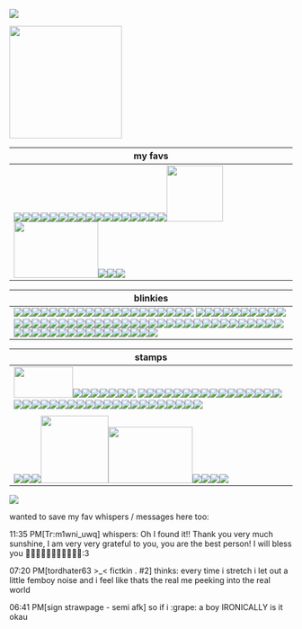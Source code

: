 ![](https://komarev.com/ghpvc/?username=toddalquist-luvr&color=ff69b4&style=plastic&label=you+lovelys+^o^)

<img src="https://github.com/user-attachments/assets/cb0037dc-5a7c-46f0-a565-cba3879a7905" height="200" width="200"/>

| my favs  |
| -------- |
| <img src="https://i.postimg.cc/0QnXmnzv/blinkies-Cafe-h-H.gif"/><img src="https://i.postimg.cc/MprQcQ6L/blinkies-Cafe-l5.gif"/><img src="https://external-media.spacehey.net/media/sxm22kQmsmPwe5pVpdm7IVvq8ovTEekhaaZ4wqd35Qm8=/https://64.media.tumblr.com/c091c27ea13d91a6b4717175ea20c314/61800744d6453cc4-26/s75x75_c1/8cb9656dbb1b4a4c79173d27d7dba71957746d34.gifv"/><img src="https://64.media.tumblr.com/c2fec93045e63bbb9e412c6ac92b6b28/670cd30f542d0c63-f8/s100x200/2aae01b881370a59e2bc17c86997d0c4fc1cad9b.gifv"/><img src="https://64.media.tumblr.com/25a5928dce96f672c35fd3ab6d96fb2c/df303fd8b2314751-dd/s100x200/60c2c14be1ba42c04843298d43e74e53e748f1c5.gifv"/><img src="https://i.postimg.cc/tR5yJJHZ/ezgif-com-animated-gif-maker.gif"/><img src="https://i.postimg.cc/15cbY79V/ezgif-com-animated-gif-maker-1.gif"/><img src="https://i.postimg.cc/Hn9kVsdp/ezgif-com-animated-gif-maker.gif"/><img src="https://64.media.tumblr.com/b6af8271878c9e48c85961f5fe4dde37/df303fd8b2314751-19/s100x200/ed2f21b344b56686f1423650a2ddbc9e11487f1d.jpg"/><img src="https://64.media.tumblr.com/cad89837ab42aa15a4fa7248ea1d38ea/862ca621d9f19943-c1/s100x200/88de756bd80cf8667138d9eed24928af076b913c.pnj"/><img src="https://i.postimg.cc/C144FnGK/ezgif-5a38311ca74a45.gif"/><img src="https://64.media.tumblr.com/2f4eb696a1ce6a2d7c37c97184af8f08/0f1b87a7a0a475bf-08/s250x400/93201b81459dbc50b01b7ee8c906d29a93ed5fe3.gifv"/><img src="https://64.media.tumblr.com/1ea387b5616e233da21a2c62b1f7d8eb/8336400b422a68e6-32/s100x200/0bf45f1b887d83e2a7828a19dc6ea446a12b94a0.gifv"/><img src="https://64.media.tumblr.com/e0003584867fbcfdecabc3a78fb05b22/2f4c749d798c5bf4-d4/s250x400/1788f66b39a414181bda404c2b65718eb3a001c7.gifv"/><img src="https://64.media.tumblr.com/87b29e1ab5b2091143be5e43089cb809/2f4c749d798c5bf4-8c/s250x400/02536e3764d88031307e084754b06624934f3e23.gifv"/><img src="https://64.media.tumblr.com/a4d40a30d234f86a4408d2fbb36b3eeb/863a536d93c98b34-7d/s100x200/860e8f8442210295579fa64e0271fb538703a389.gifv"/><img src="https://64.media.tumblr.com/74426d69694e0c00d125fd04be6f56da/a5b6896041f0ab1d-3f/s250x400/d8df98ae1d23a2868fd10b9e411b734677db7263.gifv"/><img src="https://64.media.tumblr.com/6940adae39778b32bf71374b6e21cc9a/184059df96befef7-33/s1280x1920/8dfd967b72ac8d9925cd00f4fa6ccf7ca940b5a5.jpg" width="100" height="100"/><img src="https://64.media.tumblr.com/4a600e66f9a7298de61b93f63c5dc7ae/b7c284b7089c4d14-c1/s400x600/fc8cb168c40b9863fcf610f2ee3c7ffb0e402072.gifv" width="150" height="100"/><img src="https://i.postimg.cc/8PpKpCCP/Screenshot-27-2-2025-16577-www-tumblr-com.jpg"/><img src="https://64.media.tumblr.com/87200b560b07d1a640226759101b0a41/0b7b980d4e561c31-95/s100x200/e1d1ac6fef6170e9ac7192a5a6446e39d48531c0.gifv"/><img src="https://64.media.tumblr.com/9dbab5a6e012c57dbb4fcb7b4abfe3d7/b728880dd266429a-33/s100x200/b51b25f40d97281456e2ee022d4960dcd26b4867.gifv"/> |

| blinkies |
| -------- |
| <img src="https://external-media.spacehey.net/media/s-2JwnIs119-QKaIQ-f9wA60OW4j6bKOR7E-hTIB9VS8=/https://i.ibb.co/xH1y463/42angel.gif"/><img src="https://external-media.spacehey.net/media/sulZim4j1UTtkU3w8qpwBeVrH7pIZHQxWvCc117z8UQI=/https://64.media.tumblr.com/2d9fea7c88566e29c91332a1460ae487/61800744d6453cc4-11/s100x200/b0f9bb6729e21d2eb33d183fe162c95d0e526b06.gifv"/><img src="https://external-media.spacehey.net/media/si_p3SeQdcxLf_LFtcnX_Abde1AgtHCKPxPXfK54Q0Dc=/https://i.ibb.co/mtS3WLM/4hater.gif"/><img src="https://external-media.spacehey.net/media/sA3pLf3EpWUD_Pb0nTGTqkOID8hAay6GMs8rSFQBRNqQ=/https://64.media.tumblr.com/a343f86a89fec7e597943284f7465f90/4ce5b9b1e3c7c8b0-d0/s75x75_c1/dd238cdbb29ba8ddd60657123fb78cd6ee49a08b.gifv"/><img src="https://external-media.spacehey.net/media/sf-CDhinGKcYaG2emwQU_EHnlj_rK9vg84UtToMtQLNI=/https://64.media.tumblr.com/a3b3b97a980e15ed3beeab7eb86113a7/8ad15b4299f78e8d-69/s75x75_c1/0ec5f31ba5712673bf93b76a39087c28b8c4dc3f.gifv"/><img src="https://external-media.spacehey.net/media/sFEfTQ0vPF1uxbxba7LeFt4tp8_sJBJoY-EWwA8UTu9Q=/https://i.postimg.cc/fRs9mCZJ/llmn.gif"/><img src="https://i.postimg.cc/mg7vkQyL/HGH4UBW.gif"/><img src="https://external-media.spacehey.net/media/shLfzIVLbG2AdoSeUR0PAs-PDke2YcWfcsyT5Qw96xf8=/https://64.media.tumblr.com/ddc1e31a23e3408e89e1ce17ac35a063/4bd2afebf9dcdf6d-aa/s250x400/5c37c0c020720892a069421977257836f32c7ceb.gifv"/><img src="https://external-media.spacehey.net/media/sriPaXma4UmWFPwBIAn_swqLNno7Y_SniEbkTOsFEr_s=/https://64.media.tumblr.com/e578d481bd1abc6bc3875156cd8e2fb4/4bd2afebf9dcdf6d-2f/s250x400/5a4ec1342c54ea536b7c0e02fd784b4bacffa776.gifv"/><img src="https://external-media.spacehey.net/media/sGcniIAqsMU-hmBp_KTQ7PYjZ-TpygMvrFYcJPS8UOhE=/https://64.media.tumblr.com/d44d00b5a4b38161e2df8360616421e8/4bd2afebf9dcdf6d-80/s250x400/f5f930bee4fe8a5f74d6833f09b596d08a87beec.gifv"/><img src="https://external-media.spacehey.net/media/s44kFpZGCVmO6IVfPbZgw5GtpR8W_cYrhq8bYVbCD-1E=/https://64.media.tumblr.com/1198fa73f52c7d21d0271369618aae90/tumblr_inline_pcjghddwtF1vss73l_250.gif"/><img src="https://external-media.spacehey.net/media/sxxRKNM0E7YqkZzhSwahD88D4Pjo4hKvKHPYVr1EhLy4=/https://plasticdino.neocities.org/blinkie/highschool.gif"/><img src="https://external-media.spacehey.net/media/sDyE_xx-_r_cI2v70356-FSJy-zF-9LdvIQzMVMXH250=/https://plasticdino.neocities.org/blinkie/mlp.gif"/><img src="https://external-media.spacehey.net/media/sSHs0X74y8iFWlVDTLVYHSmQJMZSDVYHYxZsLRt4BAj0=/https://plasticdino.neocities.org/blinkie/garfield.gif"/><img src="https://external-media.spacehey.net/media/stn5jzECdcEj1TXqbbFVthqsuxVwOSk30QxPPwkjxT9g=/https://64.media.tumblr.com/a33068504da93cd05c0e600ef4a9edf2/19a9e3ae2a687fa3-2f/s250x400/b73587b3dcb22c2c9cd2e06d7fc16ef98dfed19f.gif"/><img src="https://external-media.spacehey.net/media/sdctq7BACqYmGParULr-f2wiAMBLnPpZbRDi3NhtsSZA=/https://adriansblinkiecollection.neocities.org/x10.gif"/><img src="https://external-media.spacehey.net/media/sPSBRNPxAluZzysXgctzKwDVKQislacnbFH409izce7U=/https://y2k.neocities.org/blinkiez/tumblr_inline_pcjgfgLB8k1vss73l_1280.gif"/><img src="https://64.media.tumblr.com/728ad9c65754c0f160ebbdb14a3b7285/ff9f7105e951a308-c5/s250x400/9c60e92af8d73b4fd21219328dc61c5ab056fb2e.webp"/><img src="https://64.media.tumblr.com/f6da765c0e2f35963ef842858edd1950/b035b516dc88dd13-2b/s100x200/af846964c6bad0a03bd40c447d5c98b865ec838e.gifv"/><img src="https://64.media.tumblr.com/4d19f83d48938e72ea352ada5ec262f9/b035b516dc88dd13-1f/s100x200/bcf304998296635ab1e50df9dba0dfbc325a8999.gifv"/> <img src= "https://64.media.tumblr.com/2c9f90506836a5ea2548209b20effb81/aa6ad8b984475c27-1f/s100x200/3e87b4488989df848ba986b02771b555385069a4.gifv"/><img src="https://64.media.tumblr.com/900aeb65aa4a2932aad0906581cd3e74/aa6ad8b984475c27-9e/s100x200/28afc48655d53c2bd2958359382972f8c32cc0e2.gifv"/><img src="https://64.media.tumblr.com/860d4164c25611155283136cdd013498/1fb39223b20e4f22-2a/s100x200/a1adceaa13956237d67da50cfa1c78024fc42d4a.gifv"/><img src="https://64.media.tumblr.com/a488b91451778c9a44a3af782e41e3c0/13cc170809e1c104-38/s250x400/228abf8b818d9a47ea3df1e6a9aaf397bd740b42.gifv"/><img src="https://64.media.tumblr.com/53ae5dde398a9fd1f13d0d956c21f4ed/9d7b482171d6d04e-3f/s250x400/0e11e6c40b3d6396f5429adda6044917952d2144.gifv"/><img src="https://64.media.tumblr.com/57115aaa81f512dd0873d83e841073b1/363752070e93a7f9-11/s250x400/209ceaf006ecb489427644ca45668e83e0678d9c.gifv"/><img src="https://64.media.tumblr.com/66c0568161fa1bce76c76a6afa32e05e/692bf70aefc8b3b6-6a/s100x200/b03ba271ce6a50e16b38c2862418db163d5cc975.gifv"/><img src="https://64.media.tumblr.com/a4831f0a78a15aea391218939b42567a/75878540b804f3ca-e7/s250x400/2893fef1160a482f8d95e77fa27207cdf6484434.gifv"/><img src="https://64.media.tumblr.com/5f4699fc135efe3816f9fba70a606fe0/526ee027fde60ec3-2e/s250x400/7c30ec9ec962eff4e0c0a027e3595456109322e6.webp"/><img src="https://64.media.tumblr.com/c6835c670a98a48543f22f944680cefd/a5b6896041f0ab1d-bb/s250x400/c25234e6acbb500aee0f8ba94c1b7f82e3540e0b.gifv"/><img src="https://64.media.tumblr.com/7a8775d7d95eb374ed339e444caefab1/a5b6896041f0ab1d-a0/s250x400/60307c5f6bd0bbee1ad5a876eb93dcd0ea675131.gifv"/><img src="https://64.media.tumblr.com/654ff51b44975af3b2ba3240c4fbb61d/14df2b8e0ccc2214-40/s100x200/6f81a530c21fa285a7f75eced0eb62c18dac8ee3.gifv"/><img src="https://64.media.tumblr.com/dbd4b2bf905ccfd58d7d3d38093799fb/6fbbc18311c61dbb-08/s100x200/39f914315211e8d63de8f941b76e21989a3a23ab.gifv"/><img src="https://64.media.tumblr.com/c74a35659fd1ca684c9d85058bd7cf3c/e2c15a3766805f99-96/s250x400/4462417a9c4cc2be7e93d9d0d70dbc18a6710ad7.gifv"/><img src="https://64.media.tumblr.com/6ede7ef5113dbcc5fa23f8d5101e09cf/6fbbc18311c61dbb-1c/s100x200/feb8faee45c1c55179e55c807ece35a2c74673e0.gifv"/><img src="https://64.media.tumblr.com/5950d757ab4246d0f4f0b60308e85ece/2f8834b47d90034d-45/s250x400/d074e42a5891348ba7dfb71f79b107ec4eca30e5.gifv"/><img src="https://64.media.tumblr.com/44fa8b0e78b19b6464fb4eccaf615a01/b19b8466f96477fc-0d/s100x200/93f1a37aa0828d097d270d5a71fbaef6afe17962.gifv"/><img src="https://64.media.tumblr.com/f4ba72a25ad3cdbedf3ef1f109e0b114/0811590d6f62ec5a-03/s75x75_c1/7352b83f440e2b4ca66f91670602b7701afdf43e.gifv"/><img src="https://64.media.tumblr.com/3226232d4ad9a8fed1eb91924af87e5f/b4efadd60ae6c6cc-5a/s250x400/a89a7b65cba8a5756ab23102913fcb817e8a1682.gifv"/><img src="https://64.media.tumblr.com/d61a5fb3e20b8931ac4f9dab1357264a/44b88cdeb699e68c-06/s250x400/e39800e7d77c3c3afe0f987ab3930932cb2ffbe9.gifv"/><img src="https://64.media.tumblr.com/f5dee16975c7790c13319f9306118af2/37901a7869227e54-11/s250x400/0f1472451ce8d3d2e453f4b0c43169b437f698d8.gifv"/><img src="https://64.media.tumblr.com/d2c567a9292a312b5f6fd013d98fe047/a671f5cbbeb1f6b1-d7/s100x200/0d407dcf07ebc3a1ca59aae3afd6f1ff7766a758.gifv"/><img src="https://64.media.tumblr.com/8d87c24e5f80d53006b8b54b15565b58/a671f5cbbeb1f6b1-a4/s100x200/cda2cc881f881b7596c85037bc15d60a806695f1.gifv"/><img src="https://64.media.tumblr.com/78c9235309e6430fe62c21249d590299/f881262a996dd464-01/s250x400/410f79b2711998f8a071df7eda5c103070f222f0.gifv"/><img src="https://external-media.spacehey.net/media/slMY0N51x2KFy9K36Dfvjv0QhJsvJYUZduFMjF8KFfME=/http://dl3.glitter-graphics.net/pub/1386/1386223rbdqese71u.png"/><img src="https://64.media.tumblr.com/6990df78efa88347d181617172311ae9/809576e5bdfd9bae-bf/s100x200/3ba0c04e393f8714dba7025dddf0e89429e50441.gifv"/><img src="https://64.media.tumblr.com/41f1c74e8f6edf75b4aa42373b71c3ab/03b1a8cf4c1017f5-3e/s100x200/2227303dd7fd9893b2b061f212cd555104d3f7ed.gifv"/><img src="https://64.media.tumblr.com/ec3163d2e3298f1e1979a0a8f6b8bd4b/03b1a8cf4c1017f5-cb/s100x200/35d1a8f9895a5b0cf77cab20ff58193dd48fed2f.gifv"/><img src="https://64.media.tumblr.com/04fdc8e7c31c1bacef111b8a08e188f9/03b1a8cf4c1017f5-55/s100x200/47aae989c2fdf21e703ba7fca74190644bdec9c5.gifv"/><img src="https://64.media.tumblr.com/01c70a01e3df791a8a28f019c4335fe3/58e46a0bce13edc0-51/s400x600/9064b381a087001b694a34d60458d1870075eef4.gifv"/><img src="https://64.media.tumblr.com/acd7cc35971379ec4cccc221bc87b21c/5990e96a18394eaf-76/s250x400/59b2809b09d746ba58cf965ef2f64cddac7e9059.gifv"/><img src="https://64.media.tumblr.com/21ae7a5c159f477e07bdf7acb7df3c6d/ca1b2a02569659fe-b0/s250x400/d6d2061b77092169247cf0d42ecf262666e1683b.gifv"/><img src="https://64.media.tumblr.com/f71027a45f5c091e540009338b920686/6db96f7ecd419257-8f/s100x200/db354f452145ed0527c8e1f63b86bad7910a6926.gifv"/><img src="https://64.media.tumblr.com/716ab86e162db4d581bb136e19d61430/4340a3312c4da9eb-54/s250x400/0814563f7fbb8d868ab34a753b13a71502cfef28.gifv"/><img src="https://64.media.tumblr.com/47063b6b731f3fe40a97f9fa6525c333/c316ca5525971f00-d0/s100x200/1f51b413740ecdf16d971449c130a9c0e892dbbb.gifv"/><img src="https://64.media.tumblr.com/0f456fd199bd42212ed59be579396615/105065956db362d9-9d/s100x200/1e1c88a5ba93dea3938fa96e05705ead20b2c794.webp"/><img src="https://64.media.tumblr.com/ca6265280849da2d1939539a52dfde76/f6374363461831e2-88/s250x400/1f69f61ca6541fc1211c8bcd841769493c199f91.gifv"/><img src="https://64.media.tumblr.com/99cf75ce11ed886eb6d9d34319c54a16/d28ee6a6bd04595f-a1/s100x200/5cb536a2e079e80cb9c9533965c9a61f16784e9a.gifv"/><img src="https://64.media.tumblr.com/ff150dd8dcd3ce0a698cb36d36a7f803/6f5ab117bc0f286d-90/s100x200/ad2c715ebaa6a999f0b4485b1a37ff5df3873953.gifv"/><img src="https://64.media.tumblr.com/0e08b2c9a0a8af46cd6df999616c47cb/5d28e4ddada9a294-c7/s250x400/cbe4f5bf311e6ff83f607f4644f104ebf33c2909.gifv"/><img src="https://64.media.tumblr.com/f0bbfe3a2201f7df473f8c2ac6beddf5/17dedd7fc206d393-9b/s250x400/5bb38d806a531d47c11a560dd39b97a3bc706872.gifv"/><img src="https://64.media.tumblr.com/4139a3db0c0b12bf0b312c0e44c86a04/66f8bee48421ca35-91/s100x200/e75b913b43434c06881f7d061f1710f9ef76d578.gifv"/><img src="https://64.media.tumblr.com/038bb3dd1c6454d8b17f4690058be877/53b28a880a29cd42-ef/s100x200/0907b88de82e46ab5d5d6a58bc4fdc626321a736.gifv"/><img src="https://64.media.tumblr.com/292b4f00c86cff6db8026cd9b40b0bd0/7f58deef3ee63249-d4/s250x400/aa9b529bc3fa6ebf7d3e7edd93cd0efbfb791829.gifv"/><img src="https://64.media.tumblr.com/076bdd5a9b0f06bd98eb7d45189021e3/89049b66edacafba-62/s100x200/af72f61a09e1c9622e965ec4e7946bf94c0bbd6f.gifv"/><img src="https://64.media.tumblr.com/c099823ebc50625c27f33f15dfb1dde3/89049b66edacafba-b9/s100x200/e0ce83d16612ed81c5a944935ff46d787e5d1a3f.gifv"/><img src="https://64.media.tumblr.com/65d183819a04518addbafa27ea7329e0/89049b66edacafba-4f/s100x200/0fd077fd99851e54f5eacb5e062fbfc36c5b52e8.gifv"/><img src="https://64.media.tumblr.com/da11596fbdca1a1a8b859733c2b4f312/e69ada103ddfcdc2-6a/s250x400/879437f281fea60f713062076c1ee44b80e96344.gifv"/><img src="https://64.media.tumblr.com/316c616997c6489621dd44ab15f34aea/363752070e93a7f9-46/s100x200/7855e7b9c8484200a2ba22b0c547c5b5b420f27f.gifv"/><img src="https://64.media.tumblr.com/601a85d4925f50721fe852c6899b2ffa/3de48be76ce11acf-2f/s100x200/31afb71713fc003f004fcbe758594774533066b9.gifv"/><img src="https://64.media.tumblr.com/b996f6c7a77e1a3d86db90d523eff2b2/3de48be76ce11acf-cc/s100x200/a4f135b8ab79056e9d3a35e277d3a057fa2a3010.gifv"/><img src="https://64.media.tumblr.com/d127b376461ea94dfee3d95386c38dc0/f01b417193c36424-85/s100x200/f0f1ff0a18dea60dadc3fed770b74f9c18b239de.gifv"/><img src="https://64.media.tumblr.com/f1e8d1abe500a20b64a4d74c263891e3/26df5a34a88bde8a-fa/s250x400/506c66042ff0823fa507afde6abc598c685e6a5c.gifv"/><img src="https://64.media.tumblr.com/d0e6a664d6ca814f64e9246e5d06ca3f/cc48340c465645ec-42/s250x400/80bfd9c9f136a80b8a4b13c2c5fc74d516943dc3.gifv"/><img src="https://64.media.tumblr.com/88e5582a73750284f57a54633d1fe264/8e24a80f0fe22cc4-08/s250x400/7fc20ec7afc08b362f3cf977dd7c467e9db2999d.gifv"/><img src="https://64.media.tumblr.com/60cca2b751be1c44330692e9032368eb/c38486af78aafdc8-c7/s100x200/18d99dbd2c73f0241474f7557124591a77cd860f.gifv"/> |

| stamps |
| -------- |
| <img src="https://i.postimg.cc/bwf57ZcK/28207-68c65651b088c23732b1619c324d8500.png" width=105; height=55;/><img src="https://external-media.spacehey.net/media/sgRQMqCgeM6XNsgoZXaYWFyci3ccLI9NrjO3gX-mwkwY=/https://64.media.tumblr.com/5965be658d5e0814f92c95be73ea70e4/661971a88f794150-03/s100x200/9d594f411e8fb166cdfee1232ace62d11777716a.gifv"/><img src="https://external-media.spacehey.net/media/sChYnU8GHKlIYGssz__prqiblSR6tyseBF1Yup-uhwko=/https://images-wixmp-ed30a86b8c4ca887773594c2.wixmp.com/i/0ea075a2-c302-41ab-b1af-124a52b187a6/d1183yn-3d1547c8-c1f5-49ed-adf3-fd63abcc231d.gif"/><img src="https://external-media.spacehey.net/media/s8C33KNyiPyrRXEu4Uarjir5url_LDfPqLrZAF7z97YE=/https://64.media.tumblr.com/9505c416803af2ef87a292241d84363d/56fefd3f1342a5c1-c4/s100x200/4ec204c90077250835a295ab66804f8aa0b79254.gifv"/><img src="https://allyratworld.com/stamps/d9rz26g-fb071f9e-c4f2-4083-82fc-41d9f36a92e0.png"/><img src="https://hamood.carrd.co/assets/images/gallery07/d3b61255.png?v34093983873751"/><img src="https://images-wixmp-ed30a86b8c4ca887773594c2.wixmp.com/f/57f3fc6c-cad8-400b-84cb-732542de0b52/d48oh4o-f5c3c5e0-5ffb-4f99-b3cc-b81f53a4a5b5.png?token=eyJ0eXAiOiJKV1QiLCJhbGciOiJIUzI1NiJ9.eyJzdWIiOiJ1cm46YXBwOjdlMGQxODg5ODIyNjQzNzNhNWYwZDQxNWVhMGQyNmUwIiwiaXNzIjoidXJuOmFwcDo3ZTBkMTg4OTgyMjY0MzczYTVmMGQ0MTVlYTBkMjZlMCIsIm9iaiI6W1t7InBhdGgiOiJcL2ZcLzU3ZjNmYzZjLWNhZDgtNDAwYi04NGNiLTczMjU0MmRlMGI1MlwvZDQ4b2g0by1mNWMzYzVlMC01ZmZiLTRmOTktYjNjYy1iODFmNTNhNGE1YjUucG5nIn1dXSwiYXVkIjpbInVybjpzZXJ2aWNlOmZpbGUuZG93bmxvYWQiXX0.CDNze5kUexNPbfD6-76E80XEndvHvfL5a7VHk3XzOG8"/><img src="https://64.media.tumblr.com/b13e6e18d97ce9728ffcb6e4df2c10b8/f943d9890bee0f57-15/s100x200/53205d51dbdfc4b162c8cde940b669482a239aeb.jpg"/> <img src="https://64.media.tumblr.com/40743bab3dd332942d1a2c8d09876f08/0a314c1722fc4072-80/s100x200/9ac81656f8dcb1b57b2061a2ddf47d4918f76bee.pnj"/><img src="https://64.media.tumblr.com/c0bc053497b6d2cdacf72607710c1e0c/0a314c1722fc4072-59/s100x200/aa6877408a07b3006e9993c626430f1fbea2343e.gifv"/><img src="https://64.media.tumblr.com/8da57cf672a86d79c0aa6b71e616701b/8ebb522dbd957e33-ca/s250x400/c99a78e9a789a2bb190f06c40cb85900c8712521.pnj"/><img src="https://64.media.tumblr.com/121e02460a2940c4bcd94e622646b5a9/d5485780781ead58-8b/s100x200/aa186217a56a91e03f437c5f0fd67a98bd3e8ee4.gifv"/><img src="https://64.media.tumblr.com/adfdfd9c55bd33ad9e859a4b464b3cbb/21317507f7352712-01/s100x200/ab9ab8bfbcf433428692a09ecc4cf063cee9b625.jpg"/><img src="https://64.media.tumblr.com/603280bb25174fe4ab92aa165ef7d0a8/321aa268678c99b9-ff/s100x200/d28fa8f73c9bd03444110b6b310f5a53cc2bd5eb.gifv"/><img src="https://64.media.tumblr.com/c8d0be9fb381b30c4ba3b23748b4747e/ba16d020129a2a85-75/s100x200/d307b6f76d3b849184e96ef80d9a69f8522bbc63.gifv"/><img src="https://64.media.tumblr.com/ae1e2579376ea46e7138f0a2ace7bdc4/f2ecde4a8441d6d3-5b/s100x200/eb4cbc37cfffca5350d0658a960fc4e37e4ca29a.gifv"/><img src="https://64.media.tumblr.com/e9280f9ac6f2bf33c10867881c4b8305/f2ecde4a8441d6d3-58/s100x200/e1a84d8b964151979e2e54eb886c5d090de3469e.pnj"/><img src="https://64.media.tumblr.com/c04bf1b3944a03be3ad0d86c8378fef5/6c0f91c1af4ee0a2-09/s100x200/2761e4ef373274d387d4ed7c913496866434625a.jpg"/><img src="https://64.media.tumblr.com/0b92e5d119c2fc8d9735d53b4fbcf0f5/6c0f91c1af4ee0a2-fa/s100x200/be346520f46045bf2245a34e574c1c2ca54ab9a7.pnj"/><img src="https://64.media.tumblr.com/fd64dfed52686e5bfa8456ac44369e84/32971ec037eaf543-91/s100x200/83e0dc3f831e99185344a86ab836477d7e5062fb.pnj"/><img src="https://64.media.tumblr.com/5111a178ff7203b0dab814adb8e12118/31b077c47cd92dea-c8/s100x200/a53583556dc85189063d0d41ab31f2bfcbe844f9.gifv"/><img src="https://64.media.tumblr.com/6df6af7dc1a8b2c4d107bb39a3585563/c4bc6cc10b162b5a-ed/s100x200/30b7d5ac8a1a34b9282a2b055cd2e0e334dcaf3b.webp"/><img src="https://64.media.tumblr.com/9e302e0c7d66c9f4881c1ba9f9d1c504/dd9dd9869ca670f0-f1/s100x200/40ddce14638b9427ce360010e7935026cd4c93b4.jpg"/><img src="https://64.media.tumblr.com/48e5118c35fe6696ea795cff3923af0a/e8ca1c81101a018c-ef/s100x200/7de1f15bc43cbe5a9d2e9a58f8cdf1bce0343671.pnj"/><img src="https://64.media.tumblr.com/02d0636314fa22882beb7bd48bfd8af6/2f8834b47d90034d-2d/s100x200/1e41d820004f46bad3ea860cb7ad2f50346f1613.pnj"/><img src="https://64.media.tumblr.com/f69365bdacdb717d07dd1146fb6719cd/0811590d6f62ec5a-ab/s100x200/779b2af56b8d36222bdde348b03cbd3af291c01d.pnj"/><img src="https://64.media.tumblr.com/8a6346b5ac0b0de07937f5efe861e000/3ad25d4d43dc100f-5a/s100x200/03b782eeec47613af183f7af9408d0fb954f43b4.gifv"/><img src="https://64.media.tumblr.com/9b56d31f5a1dd1f0b6d4c9e090bdeee6/67c9f3fb6561df82-bf/s100x200/0c76f28a01125a73170589d6c0706c11b13abf20.pnj"/><img src="https://64.media.tumblr.com/6c248e312b3812603f7437759c2702e1/67c9f3fb6561df82-84/s100x200/573dce1a0b85d4a891c5fb203dbcec3b2088189f.pnj"/><img src="https://64.media.tumblr.com/b2838016f562763f079ffc8a25f9a1a3/7ee776a47de38779-f0/s100x200/824a7293210f2db8ec4ee6ea68bc5fb3fcc3859f.gifv"/><img src="https://64.media.tumblr.com/4cf042276799cf031e74550d3dd2f2da/c80e07d9272333a9-57/s100x200/76a5b5beba1029f691734f705c97f9c0940e7685.gifv"/><img src="https://64.media.tumblr.com/c5b2747f709be9c19448803891bd634a/6c0f91c1af4ee0a2-38/s100x200/10da99fdc5df63b06015a649616868dbd434dc28.pnj"/><img src="https://i.postimg.cc/Kc7m6gtF/monkey-shady-ezgif-com-resize.gif"/><img src="https://i.postimg.cc/L6Hm26VP/monkey-cool-ezgif-com-resize-1.gif"/><img src="https://i.postimg.cc/wjMHRfZT/twitch-chatting-ezgif-com-resize.gif"/><img src="https://64.media.tumblr.com/0601b54a5b832090c0dae5258aa86022/73ac1b98a750db4a-9a/s100x200/610cb977eb97819cca124e6e8671079d566e2450.gifv"/><img src="https://64.media.tumblr.com/40c91899441ef50953704630fdbe4f46/cdbeae05da4aa608-f1/s250x400/3ea5a71f90144ea7d26122af342fb96f2f435606.webp"/><img src="https://64.media.tumblr.com/fb650ccecc287dd789e66aaf25964739/659a970ffcbbb384-97/s75x75_c1/57f49076ec8247d681acb3d3032933fef06bca88.gifv"/><img src="https://64.media.tumblr.com/02a54100385c233931467c19af2e7813/7c1f9d9693cc6761-6b/s100x200/f0bec306ea55fef635a10bd5aa670729aa719ed7.pnj"/><img src="https://64.media.tumblr.com/1178a5f959923637d494bfaf9a45027e/754c5c52f6c548bc-8b/s100x200/54ed7162d685cefb32a873916dabeb36170c6060.pnj"/><img src="https://64.media.tumblr.com/707b6c4ac37d3bd5ea8373a90dfce342/d2fb93d5c8e5a775-f9/s100x200/5756c20f13bd982a4580771ad8494449ef51a2e0.jpg"><img src="https://64.media.tumblr.com/7e8e3c22fffcaab47ec5cb21dba72bad/2b6109a88798b692-97/s100x200/778284f311eea3885647905e1ddd2546a1bb82e4.pnj"/><img src="https://64.media.tumblr.com/c3d17e7da4848fcbc2c84b16064d2bb4/8ce77eb9700d7200-f6/s100x200/a5ef5e54d04858fc40eba7a0a6ae164528cecf7b.pnj"/><img src="https://64.media.tumblr.com/b7f064c50844a60d04aaef5d94c8cfd1/65cc451f8133390f-b0/s100x200/ae4457220c1131f954b53801d93e7f466f56f518.pnj"/><img src="https://64.media.tumblr.com/f4ce56a5354554abe5868308cffa7582/cc48340c465645ec-e1/s250x400/f5692a7abc5bdbe92e579d443c933e3705afa0c6.jpg"/>
| <!-- the bigger stamps--> |
| <img src="https://64.media.tumblr.com/461443ad5a57f498771dfbead4c1e2d3/f881262a996dd464-13/s100x200/7a936b60534b950810024e2823409a714c9944e5.gifv"/><img src="https://64.media.tumblr.com/2315b046cba900c05bf477ee2bf390ea/2a8f8e85b0c310c1-80/s100x200/11aa6a3ebad5f33cd222e46ec9051fb5f215dade.gifv"/><img src="https://64.media.tumblr.com/00a9a518ce6309d8055510619cf838de/2a8f8e85b0c310c1-34/s100x200/2a09536cc0840163170b56ad4e1d3dc1c01458a8.gifv"/><img src="https://64.media.tumblr.com/f618875df7b25617c3bf37723d59862e/76563c5747ff42fd-a1/s500x750/1e59986b227dfb7b1f5454c289686e0cd1d5ef40.jpg" height=120 width-150/><img src="https://64.media.tumblr.com/034be08fb0d1014df431645bbcdbc4f3/188a3bbdce0db5d2-89/s400x600/67968fe91ab562457a52fa62a08ab8314e012daa.gifv" height="100" width="150"/><img src="https://64.media.tumblr.com/f5f4af1edd34ebcdbaf7a616e9eeeefd/8ce77eb9700d7200-2d/s400x600/5b8c9ab3726d4944aefb1e43202e606f6b71ab6f.gifv"/><img src="https://64.media.tumblr.com/91cf371543f54dd67dd8f0519616e2b3/281be6bcacc41dca-94/s100x200/93cfd0221c5f515f3df27766897c55f6fb8fb9c1.gifv"/><img src="https://64.media.tumblr.com/828c3448e766ae84b0852b0feb207b1f/6c4d85bbe28873bb-79/s250x400/fc3aa0c32bc906bf35f618af04f4caa382840600.gifv"/><img src="https://64.media.tumblr.com/0137c923df0e11cb41260efa81c426b9/904057e0018f812c-0b/s250x400/6950f763abcd5599c8fbe27f7779ddf1757bef36.gifv"/> |

<img src="https://external-media.spacehey.net/media/smPJJpqZ235Q9kGAQnCksNipgL3q6f9gJT_62Y-4jqy0=/https://i.ibb.co/thmpb9C/tumblr-inline-prh441p-Gu-D1vxygeb-500.gif"/>

wanted to save my fav whispers / messages here too: 

11:35 PM[Тг:m1wni_uwq] whispers: Oh I found it!! Thank you very much sunshine, I am very very grateful to you, you are the best person! I will bless you 🩷💗🩷💗🩷💗🩷💗🩷💗🩷:3

07:20 PM[tordhater63 >_< fictkin . #2] thinks: every time i stretch i let out a little femboy noise and i feel like thats the real me peeking into the real world

06:41 PM[sign strawpage - semi afk] so if i :grape: a boy IRONICALLY is it okau


<!--im so weird omg why am i legit gettng mad over people liking yoshikage kira too, i swear im not one of those hoes who are like, yk, "oh u can like him because I, ME!!!! i like him" or whatever... im just gen gettng upset people like him more than me and can draw him better than me... I LOVED HIM FOR LIKE,,, 3 YEARS SO FAR I NEED TO GET A JOB RHAHHAHA why am i tearing up omg im so weird i hate kira hes the reason why im like this now ugh-->



